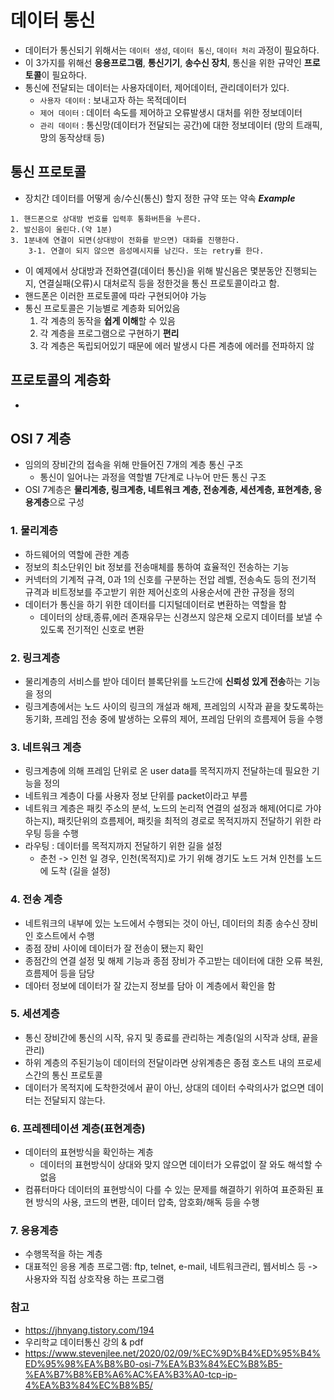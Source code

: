# 데이터 통신

- 데이터가 통신되기 위해서는 `데이터 생성`, `데이터 통신`, `데이터 처리` 과정이 필요하다.
- 이 3가지를 위해선 **응용프로그램**, **통신기기**, **송수신 장치**, 통신을 위한 규약인 **프로토콜**이 필요하다.
- 통신에 전달되는 데이터는 사용자데이터, 제어데이터, 관리데이터가 있다.
    - `사용자 데이터` : 보내고자 하는 목적데이터
    - `제어 데이터` : 데이터 속도를 제어하고 오류발생시 대처를 위한 정보데이터
    - `관리 데이터` : 통신망(데이터가 전달되는 공간)에 대한 정보데이터 (망의 트래픽, 망의 동작상태 등)
    
## 통신 프로토콜
- 장치간 데이터를 어떻게 송/수신(통신) 할지 정한 규약 또는 약속
***Example***
```text
1. 핸드폰으로 상대방 번호를 입력후 통화버튼을 누른다.
2. 발신음이 울린다.(약 1분)
3. 1분내에 연결이 되면(상대방이 전화를 받으면) 대화를 진행한다.
    3-1. 연결이 되지 않으면 음성메시지를 남긴다. 또는 retry를 한다.
```
- 이 예제에서 상대방과 전화연결(데이터 통신)을 위해 발신음은 몇분동안 진행되는지, 연결실패(오류)시 대처로직 등을 정한것을 통신 프로토콜이라고 함.
- 핸드폰은 이러한 프로토콜에 따라 구현되어야 가능
- 통신 프로토콜은 기능별로 계층화 되어있음
    1. 각 계층의 동작을 **쉽게 이해**할 수 있음
    2. 각 계층을 프로그램으로 구현하기 **편리**
    3. 각 계층은 독립되어있기 때문에 에러 발생시 다른 계층에 에러를 전파하지 않

## 프로토콜의 계층화
- 

## OSI 7 계층
- 임의의 장비간의 접속을 위해 만들어진 7개의 계층 통신 구조
    - 통신이 일어나는 과정을 역할별 7단계로 나누어 만든 통신 구조
- OSI 7계층은 **물리계층, 링크계층, 네트워크 계층, 전송계층, 세션계층, 표현계층, 응용계층**으로 구성

### 1. 물리계층
- 하드웨어의 역할에 관한 계층
- 정보의 최소단위인 bit 정보를 전송매체를 통하여 효율적인 전송하는 기능
- 커넥터의 기계적 규격, 0과 1의 신호를 구분하는 전압 레벨, 전송속도 등의 전기적 규격과 비트정보를 주고받기 위한 제어신호의 사용순서에 관한 규정을 정의
- 데이터가 통신을 하기 위한 데이터를 디지털데이터로 변환하는 역할을 함
    - 데이터의 상태,종류,에러 존재유무는 신경쓰지 않은채 오로지 데이터를 보낼 수 있도록 전기적인 신호로 변환

### 2. 링크계층
- 물리계층의 서비스를 받아 데이터 블록단위를 노드간에 **신뢰성 있게 전송**하는 기능을 정의
- 링크계층에서는 노드 사이의 링크의 개설과 해제, 프레임의 시작과 끝을 찾도록하는 동기화, 프레임 전송 중에 발생하는 오류의 제어, 프레임 단위의 흐름제어 등을 수행

### 3. 네트워크 계층
- 링크계층에 의해 프레임 단위로 온 user data를 목적지까지 전달하는데 필요한 기능을 정의
- 네트워크 계층이 다룰 사용자 정보 단위를 packet이라고 부름
- 네트워크 계층은 패킷 주소의 분석, 노드의 논리적 연결의 설정과 해제(어디로 가야하는지), 패킷단위의 흐름제어, 패킷을 최적의 경로로 목적지까지 전달하기 위한 라우팅 등을 수행
- 라우팅 : 데이터를 목적지까지 전달하기 위한 길을 설정
    - 춘천 -> 인천 일 경우, 인천(목적지)로 가기 위해 경기도 노드 거쳐 인천를 노드에 도착 (길을 설정)
     
### 4. 전송 계층
- 네트워크의 내부에 있는 노드에서 수행되는 것이 아닌, 데이터의 최종 송수신 장비인 호스트에서 수행
- 종점 장비 사이에 데이터가 잘 전송이 됐는지 확인
- 종점간의 연결 설정 및 해제 기능과 종점 장비가 주고받는 데이터에 대한 오류 복원, 흐름제어 등을 담당
- 데아터 정보에 데이터가 잘 갔는지 정보를 담아 이 계층에서 확인을 함

### 5. 세션계층
- 통신 장비간에 통신의 시작, 유지 및 종료를 관리하는 계층(일의 시작과 상태, 끝을 관리)
- 하위 계층의 주된기능이 데이터의 전달이라면 상위계층은 종점 호스트 내의 프로세스간의 통신 프로토콜
- 데이터가 목적지에 도착한것에서 끝이 아닌, 상대의 데이터 수락의사가 없으면 데이터는 전달되지 않는다.

### 6. 프레젠테이션 계층(표현계층)
- 데이터의 표현방식을 확인하는 계층
    - 데이터의 표현방식이 상대와 맞지 않으면 데이터가 오류없이 잘 와도 해석할 수 없음
- 컴퓨터마다 데이터의 표현방식이 다를 수 있는 문제를 해결하기 위하여 표준화된 표현 방식의 사용, 코드의 변환, 데이터 압축, 암호화/해독 등을 수행

### 7. 응용계층
- 수행목적을 하는 계층
- 대표적인 응용 계층 프로그램: ftp, telnet, e-mail, 네트워크관리, 웹서비스 등 -> 사용자와 직접 상호작용 하는 프로그램




### 참고
- https://jhnyang.tistory.com/194
- 우리학교 데이터통신 강의 & pdf
- https://www.stevenjlee.net/2020/02/09/%EC%9D%B4%ED%95%B4%ED%95%98%EA%B8%B0-osi-7%EA%B3%84%EC%B8%B5-%EA%B7%B8%EB%A6%AC%EA%B3%A0-tcp-ip-4%EA%B3%84%EC%B8%B5/